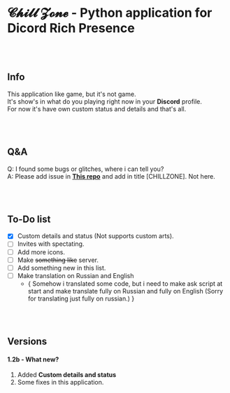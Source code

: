 # 𝓒𝓱𝓲𝓵𝓵 𝓩𝓸𝓷𝓮 - Python application for Dicord Rich Presence

<br><br>
## Info 
This application like game, but it's not game.  
It's show's in what do you playing right now in your **Discord** profile.  
For now it's have own custom status and details and that's all.  

<br><br>
## Q&A
Q: I found some bugs or glitches, where i can tell you?  
A: Please add issue in **[This repo](https://github.com/BlueBerrySans365/ns-issuses-repo)** and add in title [CHILLZONE]. Not here.  

<br><br>
## To-Do list

- [x] Custom details and status (Not supports custom arts).
- [ ] Invites with spectating.
- [ ] Add more icons.
- [ ] Make ~~something like~~ server.
- [ ] Add something new in this list.
- [ ] Make translation on Russian and English  
     - { Somehow i translated some code, but i need to make ask script at start and make translate fully on Russian and fully on English (Sorry for translating just fully on russian.) }

<br><br>
## Versions
#### 1.2b - What new?
1. Added __Custom details and status__
2. Some fixes in this application.

<br><br>